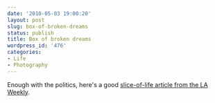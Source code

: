 ```yaml
---
date: '2010-05-03 19:00:20'
layout: post
slug: box-of-broken-dreams
status: publish
title: Box of broken dreams
wordpress_id: '476'
categories:
- Life
- Photography
---
```


Enough with the politics, here's a good [slice-of-life article from the LA Weekly](http://www.laweekly.com/content/printVersion/451814).  
